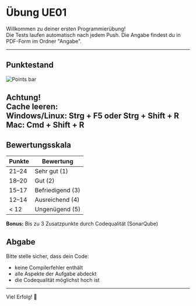 # Übung UE01

Willkommen zu deiner ersten Programmierübung!  
Die Tests laufen automatisch nach jedem Push.
Die Angabe findest du in PDF-Form im Ordner "Angabe".

---

## Punktestand
![Points bar](../../blob/status/icons/points-bar.svg)

Achtung!  
Cache leeren:  
Windows/Linux: Strg + F5 oder Strg + Shift + R  
Mac: Cmd + Shift + R
---

## Bewertungsskala

| Punkte | Bewertung       |
|--------|-----------------|
| 21–24  | Sehr gut (1)    |
| 18–20  | Gut (2)          |
| 15–17  | Befriedigend (3) |
| 12–14  | Ausreichend (4)  |
| < 12   | Ungenügend (5)   |

**Bonus:** Bis zu 3 Zusatzpunkte durch Codequalität (SonarQube)

## Abgabe

Bitte stelle sicher, dass dein Code:
- keine Compilerfehler enthält
- alle Aspekte der Aufgabe abdeckt
- die Codequalität möglichst hoch ist

---

Viel Erfolg! 💪
